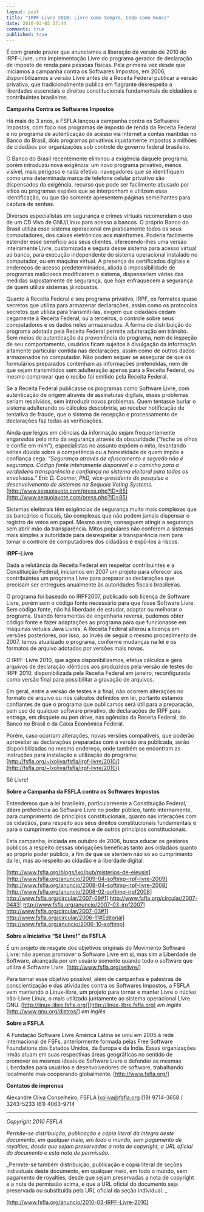 ```yaml
---
layout: post
title: "IRPF-Livre 2010: Livre como Sempre, Cedo como Nunca"
date: 2010-03-05 17:44
comments: true
published: true
---
```


É com grande prazer que anunciamos a liberação  da versão de 2010 do IRPF-Livre, uma implementação Livre do programa  gerador de declaração de imposto de renda para pessoas físicas.  Pela  primeira vez desde que iniciamos a campanha contra os Softwares  Impostos, em 2006, disponibilizamos a versão Livre antes de a Receita  Federal publicar a versão privativa, que tradicionalmente publica em  flagrante desrespeito a liberdades essenciais e direitos constitucionais  fundamentais de cidadãos e contribuintes brasileiros.

**Campanha Contra os Softwares Impostos**

Há mais de 3 anos, a FSFLA lançou a campanha contra os Softwares  Impostos, com foco nos programas de imposto de renda da Receita Federal e  no programa de autenticação de acesso via Internet a contas mantidas no  Banco do Brasil, dois programas privativos injustamente impostos a  milhões de cidadãos por organizações sob controle do governo federal  brasileiro.

O Banco do Brasil recentemente eliminou a exigência daquele programa,  porém introduziu nova exigência: um novo programa privativo, menos  visível, mais perigoso e nada efetivo: navegadores que se identifiquem  como uma determinada marca de telefone celular privativo são dispensados  da exigência, recurso que pode ser facilmente abusado por sítios ou  programas espiões que se interponham e utilizem essa identificação, ou  que tão somente apresentem páginas semelhantes para captura de senhas.

Diversos especialistas em segurança e crimes virtuais recomendam o  uso de um CD Vivo de GNU/Linux para acesso a bancos.  O próprio Banco do  Brasil utiliza esse sistema operacional em praticamente todos os seus  computadores, dos caixas eletrônicos aos mainframes.  Poderia facilmente  estender esse benefício aos seus clientes, oferecendo-lhes uma versão  inteiramente Livre, customizada e segura desse sistema para acesso  virtual ao banco, para execução independente do sistema operacional  instalado no computador, ou em máquina virtual.  A presença de  certificados digitais e endereços de acesso predeterminados, aliada à  impossibilidade de programas maliciosos modificarem o sistema,  dispensariam várias das medidas supostamente de segurança, que hoje  enfraquecem a segurança de quem utiliza sistemas já robustos.

Quanto à Receita Federal e seu programa privativo, IRPF, os formatos  quase secretos que utiliza para armazenar declarações, assim como os  protocolos secretos que utiliza para transmiti-las, exigem que cidadãos  cedam cegamente à Receita Federal, ou a terceiros, o controle sobre seus  computadores e os dados neles armazenados.  A forma de distribuição do  programa adotada pela Receita Federal permite adulteração em trânsito.   Sem meios de autenticação da proveniência do programa, nem de inspeção  de seu comportamento, usuários ficam sujeitos à divulgação da informação  altamente particular contida nas declarações, assim como de outros  dados armazenados no computador.
Não podem sequer se assegurar de que os formulários preparados contenham  as informações pretendidas, nem de que sejam transmitidos sem  adulteração apenas para a Receita Federal, ou mesmo comprovar que o  recibo foi emitido pela Receita Federal.

Se a Receita Federal publicasse os programas como Software Livre, com  autenticação de origem através de assinaturas digitais, esses problemas  seriam resolvidos, sem introduzir novos problemas.  Quem tentasse  burlar o sistema adulterando os cálculos descobriria, ao receber  notificação de tentativa de fraude, que o sistema de recepção e  processamento de declarações faz todas as verificações.

Ainda que leigos em ciências da informação sejam frequentemente  enganados pelo mito da segurança através da obscuridade (“feche os olhos  e confie em mim”), especialistas no assunto expõem o mito, levantando  sérias dúvida sobre a competência ou a honestidade de quem impõe a  confiança cega:
_“Segurança através de ofuscamento e segredo não é segurança.  Código   fonte inteiramente disponível é o caminho para a verdadeira  transparência e confiança no sistema eleitoral para todos os  envolvidos.”
Eric D. Coomer, PhD, vice-presidente de pesquisa e desenvolvimento de sistemas na Sequoia Voting Systems._
[http://www.sequoiavote.com/press.php?ID=85](http://www.sequoiavote.com/press.php?ID=85)

Sistemas eleitorais têm exigências de segurança muito mais complexas  que os bancários e fiscais, tão complexas que não podem jamais dispensar  o registro de votos em papel.  Mesmo assim, conseguem atingir a  segurança sem abrir mão da transparência.  Mitos populares não conferem a  sistemas mais simples a autoridade para desrespeitar a
transparência nem para tomar o controle de computadores dos cidadãos e expô-los a riscos.

**IRPF-Livre**

Dada a relutância da Receita Federal em respeitar contribuintes e a  Constituição Federal, iniciamos em 2007 um projeto para oferecer aos  contribuintes um programa Livre para preparar as declarações que  precisam ser entregues anualmente às autoridades fiscais brasileiras.

O programa foi baseado no IRPF2007, publicado sob licença de Software  Livre, porém sem o código fonte necessário para que fosse Software  Livre.  Sem código fonte, não há liberdade de estudar, adaptar ou  melhorar o programa.  Usando ferramentas de engenharia reversa, pudemos  obter código fonte e fazer adaptações ao programa para que funcionasse  em máquinas virtuais Java Livres.  A Receita Federal alterou a licença  em versões posteriores, por isso, ao invés de seguir o mesmo  procedimento de 2007, temos atualizado o programa, conforme mudanças na  lei e os formatos de arquivo adotados por versões mais novas.

O IRPF-Livre 2010, que agora disponibilizamos, efetua cálculos e gera  arquivos de declaração idênticos aos produzidos pela versão de testes  do IRPF 2010, disponibilizada pela Receita Federal em janeiro,  reconfigurada como versão final para possibilitar a gravação de  arquivos.

Em geral, entre a versão de testes e a final, não ocorrem alterações  no formato de arquivo ou nos cálculos definidos em lei, portanto estamos  confiantes de que o programa que publicamos será útil para a  preparação, sem uso de qualquer software privativo, de declarações de  IRPF para entrega, em disquete ou pen drive, nas agências da Receita  Federal, do Banco no Brasil e da Caixa Econômica Federal.

Porém, caso ocorram alterações, novas versões compatíveis, que  poderão aproveitar as declarações preparadas com a versão ora publicada,  serão disponibilizadas no mesmo endereço, onde também se encontram as  instruções para instalação e utilização do programa:
[http://fsfla.org/~lxoliva/fsfla/irpf-livre/2010/](http://fsfla.org/~lxoliva/fsfla/irpf-livre/2010/)

Sê Livre!

**Sobre a Campanha da FSFLA contra os Softwares Impostos**

Entendemos que a lei brasileira, particularmente a Constituição  Federal, dêem preferência ao Software Livre no poder público, tanto  internamente, para cumprimento de princípios constitucionais, quanto nas  interações com os cidadãos, para respeito aos seus direitos  constitucionais fundamentais e para o cumprimento dos mesmos e de outros  princípios constitucionais.

Esta campanha, iniciada em outubro de 2006, busca educar os gestores  públicos a respeito dessas obrigações benéficas tanto aos cidadãos  quanto ao próprio poder público, a fim de que se atentem não só ao  cumprimento da lei, mas ao respeito ao cidadão e à liberdade digital.

[http://www.fsfla.org/blogs/lxo/pub/misterios-de-eleusis]
[http://www.fsfla.org/anuncio/2009-04-softimp-irpf-livre-2009]
[http://www.fsfla.org/anuncio/2008-04-softimp-irpf-livre-2008]
[http://www.fsfla.org/anuncio/2008-02-softimp-irpf2008]
http://www.fsfla.org/circular/2007-09#1]
http://www.fsfla.org/circular/2007-04#3]
http://www.fsfla.org/anuncio/2007-03-irpf2007]
http://www.fsfla.org/circular/2007-03#1]
http://www.fsfla.org/circular/2006-11#Editorial]
http://www.fsfla.org/anuncio/2006-10-softimp]

**Sobre a Iniciativa “Sê Livre!” da FSFLA**

É um projeto de resgate dos objetivos originais do Movimento Software  Livre: não apenas promover o Software Livre em si, mas sim a Liberdade  de Software, alcançada por um usuário somente quando todo o software que  utiliza é Software Livre.
[http://www.fsfla.org/selivre/]

Para tornar esse objetivo possível, além de campanhas e palestras de  conscientização e das atividades contra os Softwares Impostos, a FSFLA  vem mantendo o Linux-libre, um projeto para tornar e manter Livre o  núcleo não-Livre Linux, o mais utilizado juntamente ao sistema  operacional Livre GNU.
[http://linux-libre.fsfla.org/](http://linux-libre.fsfla.org) _em inglês_
[http://www.gnu.org/distros/] _em inglês_

**Sobre a FSFLA**

A Fundação Software Livre América Latina se uniu em 2005 à rede  internacional de FSFs, anteriormente formada pelas Free Software  Foundations dos Estados Unidos, da Europa e da Índia.  Essas  organizações irmãs atuam em suas respectivas áreas geográficas no  sentido de promover os mesmos ideais de Software Livre e defender as  mesmas Liberdades para usuários e desenvolvedores de software,  trabalhando localmente mas cooperando globalmente.
[http://www.fsfla.org/]

**Contatos de imprensa**

Alexandre Oliva
Conselheiro, FSFLA
<lxoliva@fsfla.org>
(19) 9714-3658 / 3243-5233
(61) 4063-9714

----

_Copyright 2010 FSFLA_

_Permite-se distribuição, publicação e cópia literal da íntegra  deste documento, em qualquer meio, em todo o mundo, sem pagamento de  royalties, desde que sejam preservadas a nota de copyright, a URL  oficial do documento e esta nota de permissão._

_Permite-se também distribuição, publicação e cópia literal de  seções individuais deste documento, em qualquer meio, em todo o mundo,  sem pagamento de royalties, desde que sejam preservadas a nota de  copyright e a nota de permissão acima, e que a URL oficial do documento  seja preservada ou substituída pela URL oficial da seção individual. _

[http://www.fsfla.org/anuncio/2010-03-IRPF-Livre-2010]

